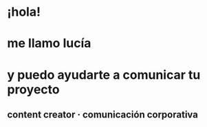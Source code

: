 # ¡hola!
# me llamo lucía
# y puedo ayudarte a comunicar tu proyecto
## content creator · comunicación corporativa
